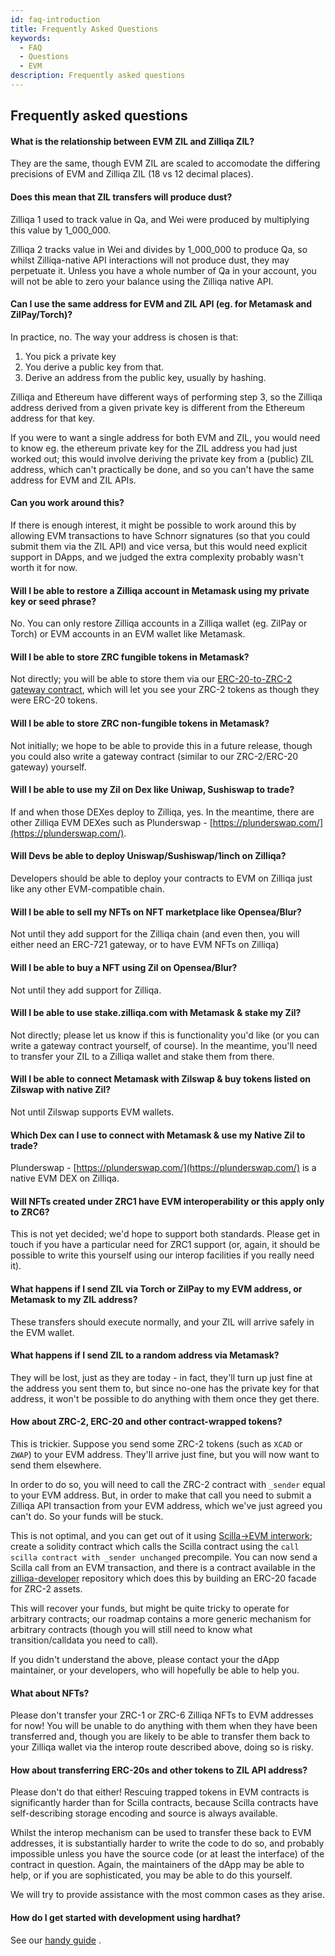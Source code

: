 ```yaml
---
id: faq-introduction
title: Frequently Asked Questions
keywords:
  - FAQ
  - Questions
  - EVM
description: Frequently asked questions
---
```


<!-- markdownlint-disable -->

## Frequently asked questions

<!-- markdownlint-disable MD001 -->

#### What is the relationship between EVM ZIL and Zilliqa ZIL?

They are the same, though EVM ZIL are scaled to accomodate the differing precisions of EVM and Zilliqa ZIL (18 vs 12 decimal places).

#### Does this mean that ZIL transfers will produce dust?

Zilliqa 1 used to track value in Qa, and Wei were produced by multiplying this value by 1_000_000.

Zilliqa 2 tracks value in Wei and divides by 1_000_000 to produce Qa,
so whilst Zilliqa-native API interactions will not produce dust, they
may perpetuate it. Unless you have a whole number of Qa in your
account, you will not be able to zero your balance using the Zilliqa
native API.

#### Can I use the same address for EVM and ZIL API (eg. for Metamask and ZilPay/Torch)?

In practice, no. The way your address is chosen is that:

1.  You pick a private key
2.  You derive a public key from that.
3.  Derive an address from the public key, usually by hashing.

Zilliqa and Ethereum have different ways of performing step 3, so the
Zilliqa address derived from a given private key is different from the
Ethereum address for that key.

If you were to want a single address for both EVM and ZIL, you would
need to know eg. the ethereum private key for the ZIL address you had
just worked out; this would involve deriving the private key from a
(public) ZIL address, which can't practically be done, and so you
can't have the same address for EVM and ZIL APIs.

#### Can you work around this?

If there is enough interest, it might be possible to work around this
by allowing EVM transactions to have Schnorr signatures (so that you
could submit them via the ZIL API) and vice versa, but this would need
explicit support in DApps, and we judged the extra complexity probably
wasn't worth it for now.

#### Will I be able to restore a Zilliqa account in Metamask using my private key or seed phrase?

No. You can only restore Zilliqa accounts in a Zilliqa wallet
(eg. ZilPay or Torch) or EVM accounts in an EVM wallet like
Metamask.

#### Will I be able to store ZRC fungible tokens in Metamask?

Not directly; you will be able to store them via our [ERC-20-to-ZRC-2
gateway
contract](https://github.com/Zilliqa/zilliqa-developer/tree/main/contracts/experimental/ERC20ProxyForZRC2),
which will let you see your ZRC-2 tokens as though they were ERC-20
tokens.

#### Will I be able to store ZRC non-fungible tokens in Metamask?

Not initially; we hope to be able to provide this in a future release,
though you could also write a gateway contract (similar to our
ZRC-2/ERC-20 gateway) yourself.

#### Will I be able to use my Zil on Dex like Uniwap, Sushiswap to trade?

If and when those DEXes deploy to Zilliqa, yes. In the meantime, there
are other Zilliqa EVM DEXes such as Plunderswap -
[https://plunderswap.com/](https://plunderswap.com/).

#### Will Devs be able to deploy Uniswap/Sushiswap/1inch on Zilliqa?

Developers should be able to deploy your contracts to EVM on Zilliqa
just like any other EVM-compatible chain.

#### Will I be able to sell my NFTs on NFT marketplace like Opensea/Blur?

Not until they add support for the Zilliqa chain (and even then, you
will either need an ERC-721 gateway, or to have EVM NFTs on Zilliqa)

#### Will I be able to buy a NFT using Zil on Opensea/Blur?

Not until they add support for Zilliqa.

#### Will I be able to use stake.zilliqa.com with Metamask & stake my Zil?

Not directly; please let us know if this is functionality you'd like
(or you can write a gateway contract yourself, of course). In the
meantime, you'll need to transfer your ZIL to a Zilliqa wallet and
stake them from there.

#### Will I be able to connect Metamask with Zilswap & buy tokens listed on Zilswap with native Zil?

Not until Zilswap supports EVM wallets.

#### Which Dex can I use to connect with Metamask & use my Native Zil to trade?

Plunderswap - [https://plunderswap.com/](https://plunderswap.com/) is a native EVM DEX on Zilliqa.

#### Will NFTs created under ZRC1 have EVM interoperability or this apply only to ZRC6?

This is not yet decided; we'd hope to support both standards. Please
get in touch if you have a particular need for ZRC1 support (or,
again, it should be possible to write this yourself using our interop
facilities if you really need it).

#### What happens if I send ZIL via Torch or ZilPay to my EVM address, or Metamask to my ZIL address?

These transfers should execute normally, and your ZIL will arrive safely in the EVM wallet.

#### What happens if I send ZIL to a random address via Metamask?

They will be lost, just as they are today - in fact, they'll turn up just fine at the address you sent them to, but since no-one has the private key for that address, it won't be possible to do anything with them once they get there.

#### How about ZRC-2, ERC-20 and other contract-wrapped tokens?

This is trickier. Suppose you send some ZRC-2 tokens (such as `XCAD`
or `ZWAP`) to your EVM address. They'll arrive just fine, but you will
now want to send them elsewhere.

In order to do so, you will need to call the ZRC-2 contract with
`_sender` equal to your EVM address. But, in order to make that call
you need to submit a Zilliqa API transaction from your EVM address,
which we've just agreed you can't do. So your funds will be stuck.

This is not optimal, and you can get out of it using [Scilla->EVM
interwork](https://github.com/Zilliqa/ZIP/blob/master/zips/zip-21.md);
create a solidity contract which calls the Scilla contract using the
`call scilla contract with _sender unchanged` precompile. You can now
send a Scilla call from an EVM transaction, and there is a contract
available in the
[zilliqa-developer](https://github.com/zilliqa/zilliqa-developer)
repository which does this by building an ERC-20 facade for ZRC-2
assets.

This will recover your funds, but might be quite tricky to operate for
arbitrary contracts; our roadmap contains a more generic mechanism for
arbitrary contracts (though you will still need to know what
transition/calldata you need to call).

If you didn't understand the above, please contact your the dApp
maintainer, or your developers, who will hopefully be able to help
you.

#### What about NFTs?

Please don't transfer your ZRC-1 or ZRC-6 Zilliqa NFTs to EVM
addresses for now! You will be unable to do anything with them when
they have been transferred and, though you are likely to be able to
transfer them back to your Zilliqa wallet via the interop route
described above, doing so is risky.

#### How about transferring ERC-20s and other tokens to ZIL API address?

Please don't do that either! Rescuing trapped tokens in EVM contracts
is significantly harder than for Scilla contracts, because Scilla
contracts have self-describing storage encoding and source is always
available.

Whilst the interop mechanism can be used to transfer these back to EVM
addresses, it is substantially harder to write the code to do so, and
probably impossible unless you have the source code (or at least the
interface) of the contract in question. Again, the maintainers of the
dApp may be able to help, or if you are sophisticated, you may be able
to do this yourself.

We will try to provide assistance with the most common cases as they arise.

#### How do I get started with development using hardhat?

See our [handy guide](zilevm/tools/hardhat.md) .
